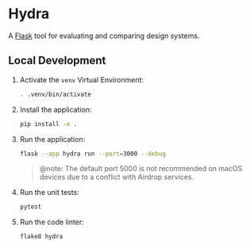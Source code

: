 # Hydra

A [Flask](https://flask.palletsprojects.com/en/3.0.x/) tool for evaluating and comparing design systems.

## Local Development

1.  Activate the `venv` Virtual Environment:

    ```bash
    . .venv/bin/activate
    ```

2.  Install the application:

    ```bash
    pip install -e .
    ```

3.  Run the application:

    ```bash
    flask --app hydra run --port=3000 --debug
    ```

    > @note: The default port 5000 is not recommended on macOS devices due to a
    >   conflict with Airdrop services.

4.  Run the unit tests:

    ```bash
    pytest
    ```

5.  Run the code linter:

    ```bash
    flake8 hydra
    ```
